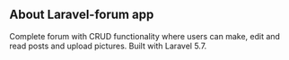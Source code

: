 ## About Laravel-forum app

Complete forum with CRUD functionality where users can make, edit and read posts and upload pictures. Built with Laravel 5.7. 

